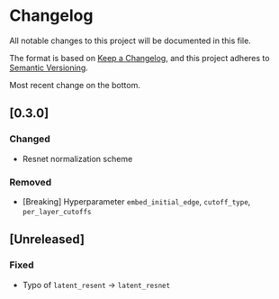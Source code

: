 # Changelog
All notable changes to this project will be documented in this file.

The format is based on [Keep a Changelog](https://keepachangelog.com/en/1.0.0/),
and this project adheres to [Semantic Versioning](https://semver.org/spec/v2.0.0.html).

Most recent change on the bottom.

## [0.3.0]

### Changed
- Resnet normalization scheme

### Removed
- [Breaking] Hyperparameter `embed_initial_edge`, `cutoff_type`, `per_layer_cutoffs`

## [Unreleased]

### Fixed
- Typo of `latent_resent` -> `latent_resnet`